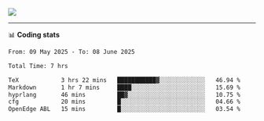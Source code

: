 <picture>
  <source
  srcset="https://github-readme-stats.vercel.app/api?username=sant0s12&show_icons=true&theme=dark"
  media="(prefers-color-scheme: dark)"
  />
  <source
  srcset="https://github-readme-stats.vercel.app/api?username=sant0s12&show_icons=true"
  media="(prefers-color-scheme: light)"
  />
  <img src="https://github-readme-stats.vercel.app/api?username=sant0s12&show_icons=true" />
</picture>

---

📊 **Coding stats**

<!--START_SECTION:waka-->

```txt
From: 09 May 2025 - To: 08 June 2025

Total Time: 7 hrs

TeX            3 hrs 22 mins   ███████████▓░░░░░░░░░░░░░   46.94 %
Markdown       1 hr 7 mins     ████░░░░░░░░░░░░░░░░░░░░░   15.69 %
hyprlang       46 mins         ██▓░░░░░░░░░░░░░░░░░░░░░░   10.75 %
cfg            20 mins         █░░░░░░░░░░░░░░░░░░░░░░░░   04.66 %
OpenEdge ABL   15 mins         █░░░░░░░░░░░░░░░░░░░░░░░░   03.54 %
```

<!--END_SECTION:waka-->
